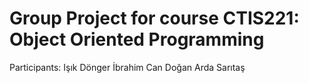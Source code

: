 # Group Project for course CTIS221: Object Oriented Programming

Participants: 
Işık Dönger
İbrahim Can Doğan
Arda Sarıtaş
